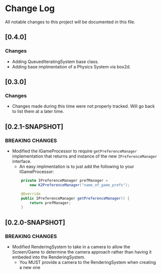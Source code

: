# Change Log
All notable changes to this project will be documented in this file.

## [0.4.0]

### Changes

- Adding QueuedIteratingSystem base class.
- Adding base implmentation of a Physics System via box2d.

## [0.3.0]

### Changes

- Changes made during this time were not properly tracked. Will go back to list them at a later time.

## [0.2.1-SNAPSHOT]
### BREAKING CHANGES
- Modified the IGameProcessor to require ```getPreferenceManager``` implementation that returns and instance of the new ```IPreferenceManager``` interface.
    - An easy implmentation is to just add the following to your IGameProcessor:
    ```Java
        private IPreferenceManager prefManager =
            new K2PreferenceManager("name_of_game_prefs");

        @Override
        public IPreferenceManager getPreferenceManager() {
            return prefManager;
        }
    ```

## [0.2.0-SNAPSHOT]
### BREAKING CHANGES
- Modified RenderingSystem to take in a camera to allow the Screen/Game to determine the camera approach rather than having it embeded into the RenderingSystem.
    - You MUST provide a camera to the RenderingSystem when creating a new one